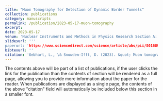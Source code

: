 ```yaml
---
title: "Muon Tomography for Detection of Dynamic Border Tunnels"
collection: publications
category: manuscripts
permalink: /publication/2023-05-17-muon-tomography
excerpt: 
date: 2023-05-17
venue: 'Nuclear Instruments and Methods in Physics Research Section A: Accelerators, Spectrometers, Detectors and Associated Equipment'
slidesurl: '''
paperurl: 'https://www.sciencedirect.com/science/article/abs/pii/S016890022300373X'
bibtexurl: ''
citation: 'Gebhart, L., \& Snowden-Ifft, D. (2023). &quot; Muon tomography for detection of dynamic border tunnels.&quot; <i>Nuclear Instruments and Methods in Physics Research Section A: Accelerators, Spectrometers, Detectors and Associated Equipment</i>. '
---
```

The contents above will be part of a list of publications, if the user clicks the link for the publication than the contents of section will be rendered as a full page, allowing you to provide more information about the paper for the reader. When publications are displayed as a single page, the contents of the above "citation" field will automatically be included below this section in a smaller font.
